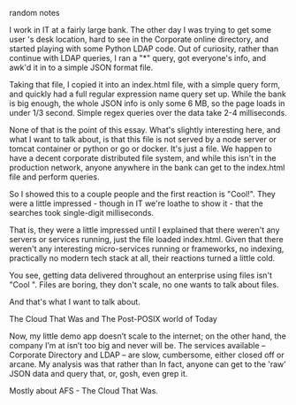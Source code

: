 random notes

I work in IT at a fairly large bank. The other day I was trying to get some user
's desk location, hard to see in the Corporate online directory, and started playing with some Python LDAP code. Out of curiosity, rather than continue with LDAP queries, I ran a "*" query, got everyone's info, and awk'd it in to a simple JSON format file.
 
Taking that file, I copied it into an index.html file, with a simple query form, and quickly had a full regular expression name query set up. While the bank is big enough, the whole JSON info is only some 6 MB, so the page loads in under 1/3 second. Simple regex queries over the data take 2-4 milliseconds.
 
None of that is the point of this essay. What's slightly interesting here, and what I want to talk about, is that this file is not served by a node server or tomcat container or python or go or docker. It's just a file. We happen to have a decent corporate distributed file system, and while this isn't in the production network, anyone anywhere in the bank can get to the index.html file and perform queries.
 
So I showed this to a couple people and the first reaction is "Cool!". They were a little impressed - though in IT we're loathe to show it - that the searches took single-digit milliseconds.
 
That is, they were a little impressed until I explained that there weren't any servers or services running, just the file loaded index.html. Given that there weren't any interesting micro-services running or frameworks, no indexing, practically no modern tech stack at all, their reactions turned a little cold.
 
You see, getting data delivered throughout an enterprise using files isn't "Cool
". Files are boring, they don't scale, no one wants to talk about files.
 
And that's what I want to talk about.
 
The Cloud That Was and The Post-POSIX world of Today
 
Now, my little demo app doesn’t scale to the internet; on the other hand, the company I’m at isn’t too big and never will be. The services available – Corporate Directory and LDAP – are slow, cumbersome, either closed off or arcane. My analysis was that rather than  In fact, anyone can get to the 'raw' JSON data and query that, or, gosh, even grep it. 
 
Mostly about AFS - The Cloud That Was.

